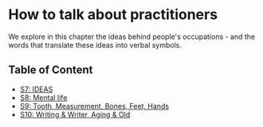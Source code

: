 # How to talk about practitioners

We explore in this chapter the ideas behind people's occupations - and the words that translate these ideas into verbal symbols.

## Table of Content

- [S7: IDEAS](ideas-session-7.md)
- [S8: Mental life](session-8.md)
- [S9: Tooth, Measurement, Bones, Feet, Hands](season-9.md)
- [S10: Writing & Writer, Aging & Old](session-10.md)
